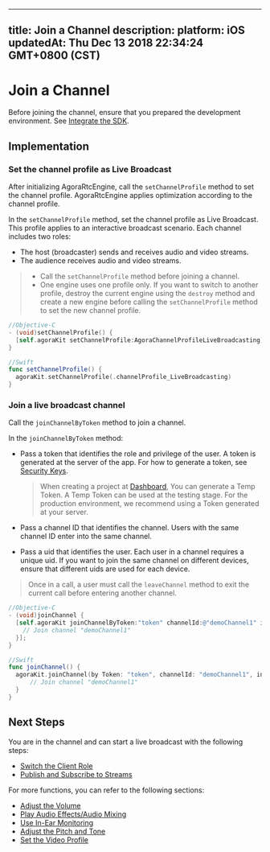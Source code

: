 
---
title: Join a Channel
description: 
platform: iOS
updatedAt: Thu Dec 13 2018 22:34:24 GMT+0800 (CST)
---
# Join a Channel
Before joining the channel, ensure that you prepared the development environment. See [Integrate the SDK](../../en/Interactive%20Broadcast/ios_video.md).

## Implementation

### Set the channel profile as Live Broadcast
After initializing AgoraRtcEngine, call the `setChannelProfile` method to set the channel profile. AgoraRtcEngine applies optimization according to the channel profile.

In the `setChannelProfile` method, set the channel profile as Live Broadcast. This profile applies to an interactive broadcast scenario. Each channel includes two roles:

- The host (broadcaster) sends and receives audio and video streams.
- The audience receives audio and video streams.

> - Call the `setChannelProfile` method before joining a channel.
> - One engine uses one profile only. If you want to switch to another profile, destroy the current engine using the `destroy` method and create a new engine before calling the `setChannelProfile` method to set the new channel profile.

```objective-c
//Objective-C
- (void)setChannelProfile() {
  [self.agoraKit setChannelProfile:AgoraChannelProfileLiveBroadcasting]
}
```

```swift
//Swift
func setChannelProfile() {
  agoraKit.setChannelProfile(.channelProfile_LiveBroadcasting)
}
```

### Join a live broadcast channel
Call the `joinChannelByToken` method to join a channel. 

In the `joinChannelByToken` method:

- Pass a token that identifies the role and privilege of the user. A token is generated at the server of the app. For how to generate a token, see [Security Keys](../../en/Audio%20Broadcast/token.md). 

	> When creating a project at [Dashboard](https://dashboard.agora.io/), You can generate a Temp Token. A Temp Token can be used at the testing stage. For the production environment, we recommend using a Token generated at your server.
- Pass a channel ID that identifies the channel. Users with the same channel ID enter into the same channel.
- Pass a uid that identifies the user. Each user in a channel requires a unique uid. If you want to join the same channel on different devices, ensure that different uids are used for each device.

> Once in a call, a user must call the `leaveChannel` method to exit the current call before entering another channel.

```objective-c
//Objective-C
- (void)joinChannel {
  [self.agoraKit joinChannelByToken:"token" channelId:@"demoChannel1" info:nil uid:0 joinSuccess:^(NSString *channel, NSUInteger uid, NSInteger elapsed) {
    // Join channel "demoChannel1"
  }];
}
```

```swift
//Swift
func joinChannel() {
  agoraKit.joinChannel(by Token: "token", channelId: "demoChannel1", info:nil, uid:0){[weak self] (sid, uid, elapsed) -> Void in
      // Join channel "demoChannel1"
  }
}
```

## Next Steps
You are in the channel and can start a live broadcast with the following steps:

- [Switch the Client Role](../../en/Interactive%20Broadcast/role_ios.md)
- [Publish and Subscribe to Streams](../../en/Interactive%20Broadcast/publish_ios_live.md)

For more functions, you can refer to the following sections:

- [Adjust the Volume](../../en/Interactive%20Broadcast/volume_ios.md)
- [Play Audio Effects/Audio Mixing](../../en/Interactive%20Broadcast/effect_mixing_ios.md)
- [Use In-Ear Monitoring](../../en/Interactive%20Broadcast/in-ear_ios.md)
- [Adjust the Pitch and Tone](../../en/Interactive%20Broadcast/voice_effect_ios.md)
- [Set the Video Profile](../../en/Interactive%20Broadcast/videoProfile_ios.md)

